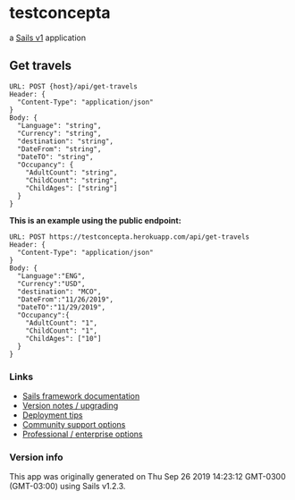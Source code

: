# testconcepta

a [Sails v1](https://sailsjs.com) application

## Get travels
```
URL: POST {host}/api/get-travels
Header: {
  "Content-Type": "application/json"
}
Body: {
  "Language": "string",
  "Currency": "string",
  "destination": "string",
  "DateFrom": "string",
  "DateTO": "string",
  "Occupancy": {
    "AdultCount": "string",
    "ChildCount": "string",
    "ChildAges": ["string"]
  }
}
```
**This is an example using the public endpoint:**
```
URL: POST https://testconcepta.herokuapp.com/api/get-travels
Header: {
  "Content-Type": "application/json"
}
Body: {
  "Language":"ENG",
  "Currency":"USD",
  "destination": "MCO",
  "DateFrom":"11/26/2019",
  "DateTO":"11/29/2019",
  "Occupancy":{
    "AdultCount": "1",
    "ChildCount": "1",
    "ChildAges": ["10"]
  }
}
```

### Links

+ [Sails framework documentation](https://sailsjs.com/get-started)
+ [Version notes / upgrading](https://sailsjs.com/documentation/upgrading)
+ [Deployment tips](https://sailsjs.com/documentation/concepts/deployment)
+ [Community support options](https://sailsjs.com/support)
+ [Professional / enterprise options](https://sailsjs.com/enterprise)


### Version info

This app was originally generated on Thu Sep 26 2019 14:23:12 GMT-0300 (GMT-03:00) using Sails v1.2.3.
